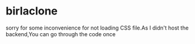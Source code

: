 
# birlaclone
 sorry for some inconvenience for not loading CSS file.As I didn't host the backend,You can go through the code once
